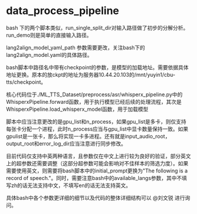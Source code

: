 # data_process_pipeline

bash 下的两个脚本类似，run_single_split_dir对输入路径做了初步的分解分析。run_demo则是简单的直接输入路径。

lang2align_model_yaml_path 参数需要更改，关注bash下的lang2align_model.yaml的具体路径。

bash脚本中路径名中带有checkpoint的参数，是模型的加载地址。需要依据具体地址更换。原本的放ckpt的地址为服务器10.44.20.103的/mnt/yuyin1/cbu-tts/checkpoint。

核心代码位于./ML_TTS_Dataset/preprocess/asr/whisperx_pipeline.py中的WhisperxPipeline.forward函数，用于执行模型已经后续的处理流程，其次是WhisperxPipeline.load_whisperx_model函数，用于加载模型

脚本中应当注意更改的是gpu_list和n_process，如果gpu_list是多卡，则仅支持每张卡分配一个进程，此时n_process应当与gpu_list中显卡数量保持一致。如果gpulist是一张卡，那么将实现一卡多进程。还有就是input_audio_root，output_root和error_log_dir应当注意进行同步修改。

目前代码仅支持中英两种语言，且参数仅在中文上进行较为良好的验证，部分英文上的超参数还需要调整（这部分超参数可能会影响对不佳样本的筛选力度）。如果需要使用英文，则需要将bash脚本中的initial_prompt更换为"The following is a record of speech."。同时，需要注意bash中的available_langs参数，其中不填写zh的话无法支持中文，不填写en的话无法支持英文。

具体bash中各个参数更详细的细节以及代码的整体详细结构可以 @刘文锐 进行询问。

